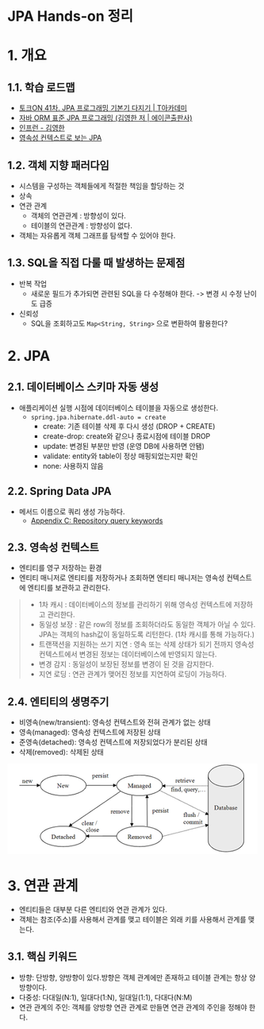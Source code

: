 # JPA Hands-on 정리

# 1. 개요

## 1.1. 학습 로드맵

- [토크ON 41차. JPA 프로그래밍 기본기 다지기 | T아카데미](https://www.youtube.com/playlist?list=PL9mhQYIlKEhfpMVndI23RwWTL9-VL-B7U)
- [자바 ORM 표준 JPA 프로그래밍 (김영한 저 | 에이콘출판사)](http://www.yes24.com/Product/Goods/19040233)
- [인프런 - 김영한](https://www.inflearn.com/courses?s=%EA%B9%80%EC%98%81%ED%95%9C)
- [영속성 컨텍스트로 보는 JPA](https://www.slideshare.net/ssusere4d67c/jpa-56081624)

## 1.2. 객체 지향 패러다임

- 시스템을 구성하는 객체들에게 적절한 책임을 할당하는 것
- 상속
- 연관 관계
   - 객체의 연관관계 : 방향성이 있다.
   - 테이블의 연관관계 : 방향성이 없다.
- 객체는 자유롭게 객체 그래프를 탐색할 수 있어야 한다.

## 1.3. SQL을 직접 다룰 때 발생하는 문제점

- 반복 작업
   - 새로운 필드가 추가되면 관련된 SQL을 다 수정해야 한다. -> 변경 시 수정 난이도 급증
- 신뢰성
   - SQL을 조회하고도 `Map<String, String>` 으로 변환하여 활용한다?

# 2. JPA

## 2.1. 데이터베이스 스키마 자동 생성

- 애플리케이션 실행 시점에 데이터베이스 테이블을 자동으로 생성한다.
  - `spring.jpa.hibernate.ddl-auto = create`
    - create: 기존 테이블 삭제 후 다시 생성 (DROP + CREATE)
    - create-drop: create와 같으나 종료시점에 테이블 DROP
    - update: 변경된 부분만 반영 (운영 DB에 사용하면 안됌)
    - validate: entity와 table이 정상 매핑되었는지만 확인
    - none: 사용하지 않음

## 2.2. Spring Data JPA

- 메서드 이름으로 쿼리 생성 가능하다.
   - [Appendix C: Repository query keywords](https://docs.spring.io/spring-data/jpa/docs/current/reference/html/#repository-query-keywords)

## 2.3. 영속성 컨텍스트

- 엔티티를 영구 저장하는 환경
- 엔티티 매니저로 엔티티를 저장하거나 조회하면 엔티티 매니저는 영속성 컨텍스트에 엔티티를 보관하고 관리한다.

> - 1차 캐시 : 데이터베이스의 정보를 관리하기 위해 영속성 컨텍스트에 저장하고 관리한다.
> - 동일성 보장 : 같은 row의 정보를 조회하더라도 동일한 객체가 아닐 수 있다. JPA는 객체의 hash값이 동일하도록 리턴한다. (1차 캐시를 통해 가능하다.) 
> - 트랜잭션을 지원하는 쓰기 지연 : 영속 또는 삭제 상태가 되기 전까지 영속성 컨텍스트에서 변경된 정보는 데이터베이스에 반영되지 않는다.
> - 변경 감지 : 동일성이 보장된 정보를 변경이 된 것을 감지한다.
> - 지연 로딩 : 연관 관계가 맺어진 정보를 지연하여 로딩이 가능하다.

## 2.4. 엔티티의 생명주기

- 비영속(new/transient): 영속성 컨텍스트와 전혀 관계가 없는 상태
- 영속(managed): 영속성 컨텍스트에 저장된 상태
- 준영속(detached): 영속성 컨텍스트에 저장되었다가 분리된 상태
- 삭제(removed): 삭제된 상태

![엔티티의생명주기](../documents/handson/images/LifecycleOfEntity.png)

# 3. 연관 관계

- 엔티티들은 대부분 다른 엔티티와 연관 관계가 있다.
- 객체는 참조(주소)를 사용해서 관계를 맺고 테이블은 외래 키를 사용해서 관계를 맺는다.

## 3.1. 핵심 키워드

- 방향: 단방향, 양방향이 있다.방향은 객체 관계에만 존재하고 테이블 관계는 항상 양방향이다.
- 다중성: 다대일(N:1), 일대다(1:N), 일대일(1:1), 다대다(N:M)
- 연관 관계의 주인: 객체를 양방향 연관 관계로 만들면 연관 관계의 주인을 정해야 한다.
